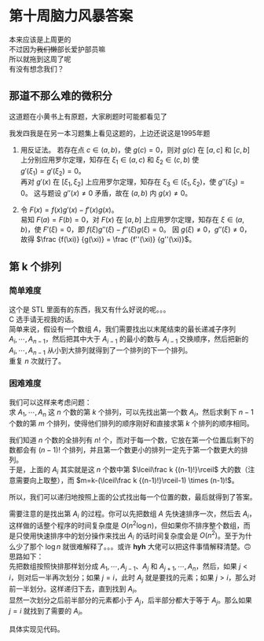 # 第十周脑力风暴答案

本来应该是上周更的  
不过因为~~我们懒~~部长爱护部员嘛  
所以就拖到这周了呢  
有没有想念我们？

## 那道不那么难的微积分

这道题在小黄书上有原题，大家刷题时可能都看见了  

我发四我是在另一本习题集上看见这题的，上边还说这是1995年题

1. 用反证法。 若存在点 $c \in (a,b)$，使 $g(c)=0$，则对 $g(c)$ 在 $[a,c]$ 和 $[c,b]$ 上分别应用罗尔定理，知存在 $\xi_1 \in (a,c)$ 和 $\xi_2 \in (c,b)$ 使  
   $g'(\xi_1)=g'(\xi_2)=0$。  
   再对 $g'(x)$ 在 $[\xi_1,\xi_2]$ 上应用罗尔定理，知存在 $\xi_3 \in (\xi_1,\xi_2)$，使 $g''(\xi_3)=0$。 这与题设 $g''(x) \neq 0$ 矛盾，故在 $(a,b)$ 内 $g(x) \neq 0$。

2. 令 $F(x)=f(x)g'(x)-f'(x)g(x)$。  
   易知 $F(a)=F(b)=0$，对 $F(x)$ 在 $[a,b]$ 上应用罗尔定理，知存在 $\xi \in (a,b)$，使 $F'(\xi)=0$，即 $f(\xi)g''(\xi)-f''(\xi)g(\xi)=0$。 因 $g(\xi) \neq 0$，$g''(\xi) \neq 0$，故得 $\frac {f(\xi)} {g(\xi)} = \frac {f''(\xi)} {g''(\xi)}$。

## 第 k 个排列

### 简单难度

这个是 STL 里面有的东西，我又有什么好说的呢。。。  
C 选手请无视我的话。  
简单来说，假设有一个数组 $A$，我们需要找出以末尾结束的最长递减子序列 $A_i,\cdots,A_{n-1}$，然后把其中大于 $A_{i-1}$ 的最小的数与 $A_{i-1}$ 交换顺序，然后把新的 $A_i,\cdots,A_{n-1}$ 从小到大排列就得到了一个排列的下一个排列。  
重复 $n$ 次就行了。

### 困难难度

我们可以这样来考虑问题：  
求 $A_1,\cdots,A_n$ 这 $n$ 个数的第 $k$ 个排列，可以先找出第一个数 $A_i$，然后求剩下 $n-1$ 个数的第 $m$ 个排列，使得他们排列的顺序刚好和直接求第 $k$ 个排列的顺序相同。

我们知道 $n$ 个数的全排列有 $n!$ 个，而对于每一个数，它放在第一个位置后剩下的数都会有 $(n-1)!$ 个排列，并且第一个数更小的排列一定先于第一个数更大的排列。  
于是，上面的 $A_i$ 其实就是这 $n$ 个数中第 $\lceil\frac k {(n-1)!}\rceil$ 大的数（注意需要向上取整），而 $m=k-(\lceil\frac k {(n-1)!}\rceil-1) \times (n-1)!$。

所以，我们可以递归地按照上面的公式找出每一个位置的数，最后就得到了答案。

需要注意的是找出第 $A_i$ 的过程。你可以先把数组 $A$ 先快速排序一次，然后去 $A_i$，这样做的话整个程序的时间复杂度是 $O(n^2\log n)$，但如果你不排序整个数组，而是只使用快速排序中的划分操作来找出 $A_i$ 的话时间复杂度会是 $O(n^2)$。至于为什么少了那个 $\log n$ 就很难解释了。。。或许 **hyh** 大佬可以把这件事情解释清楚。🙃  
思路如下：  
先把数组按照快排那样划分成 $A_1,\cdots,A_{j-1}$、$A_j$ 和 $A_{j+1},\cdots,A_n$，然后，如果 $j<i$，则对后一半再次划分；如果 $j=i$，此时 $A_j$ 就是要找的元素；如果 $j>i$，那么对前一半划分。这样递归下去，直到找到 $A_i$。  
显然一次划分之后前半部分的元素都小于 $A_j$，后半部分都大于等于 $A_j$。那么如果 $j=i$ 就找到了需要的 $A_i$。

具体实现见代码。
